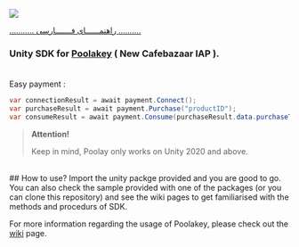 <img src="https://github.com/cafebazaar/PoolakeyUnitySdk/blob/main/images/Poolakey-unity.jpg?raw=true"/><br/>

[........... راهنمــــــای فـــــــارسی ..........](https://github.com/cafebazaar/PoolakeyUnitySdk/blob/main/README_FA.md)


### Unity SDK for [Poolakey](https://github.com/cafebazaar/Poolakey) ( New Cafebazaar IAP ).<br/><br/>

Easy payment :

```c#
var connectionResult = await payment.Connect();
var purchaseResult = await payment.Purchase("productID");
var consumeResult = await payment.Consume(purchaseResult.data.purchaseToken);
```
><b>Attention!</b>
>
> Keep in mind, Poolay only works on Unity 2020 and above.

<br/>
## How to use?
Import the unity packge provided and you are good to go. You can also check the sample provided with one of the packages (or you can clone this repository) and see the wiki pages to get familiarised with the methods and procedurs of SDK.

For more information regarding the usage of Poolakey, please check out the [wiki](https://github.com/cafebazaar/PoolakeyUnitySdk/wiki) page.
